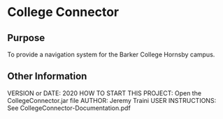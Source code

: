 # College Connector

## Purpose
To provide a navigation system for the Barker College Hornsby campus.

## Other Information
VERSION or DATE: 2020
HOW TO START THIS PROJECT: Open the CollegeConnector.jar file
AUTHOR: Jeremy Traini
USER INSTRUCTIONS: See CollegeConnector-Documentation.pdf


